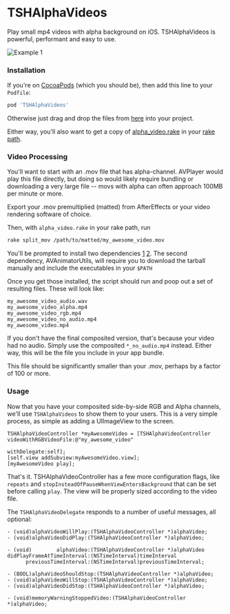 # TSHAlphaVideos

Play small mp4 videos with alpha background on iOS.  TSHAlphaVideos is powerful, performant and easy to use.

![Example 1](http://i.imgur.com/B3MRxj3.gif)

### Installation

If you're on [CocoaPods](https://cocoapods.org/) (which you should be), then add this line to your `Podfile`:

```ruby
pod 'TSHAlphaVideos'
```

Otherwise just drag and drop the files from [here](https://github.com/tsheaff/TSHAlphaVideos/tree/master/Pod/Classes) into your project.

Either way, you'll also want to get a copy of [alpha_video.rake](https://github.com/tsheaff/TSHAlphaVideos/blob/master/alpha_video.rake) in your [rake path](https://github.com/ruby/rake).

### Video Processing

You'll want to start with an .mov file that has alpha-channel.  AVPlayer would play this file directly, but doing so would likely require bundling or downloading a very large file -- movs with alpha can often approach 100MB per minute or more.

Export your .mov premultiplied (matted) from AfterEffects or your video rendering software of choice.

Then, with `alpha_video.rake` in your rake path, run

```sh
rake split_mov /path/to/matted/my_awesome_video.mov
```

You'll be prompted to install two dependencies [1](http://www.mplayerhq.hu/DOCS/man/en/mplayer.1.html) [2](http://www.modejong.com/AVAnimator/utils.html).  The second dependency, AVAnimatorUtils, will require you to download the tarball manually and include the executables in your `$PATH`

Once you get those installed, the script should run and poop out a set of resulting files.  These will look like:

```
my_awesome_video_audio.wav
my_awesome_video_alpha.mp4
my_awesome_video_rgb.mp4
my_awesome_video_no_audio.mp4
my_awesome_video.mp4
```

If you don't have the final composited version, that's because your video had no audio.  Simply use the composited `*_no_audio.mp4` instead.  Either way, this will be the file you include in your app bundle.

This file should be significantly smaller than your .mov, perhaps by a factor of 100 or more.


### Usage

Now that you have your composited side-by-side RGB and Alpha channels, we'll use `TSHAlphaVideos` to show them to your users.  This is a very simple process, as simple as adding a UIImageView to the screen.

```objc
TSHAlphaVideoController *myAwesomeVideo = [TSHAlphaVideoController videoWithRGBVideoFile:@"my_awesome_video"
                                                                            withDelegate:self];
[self.view addSubview:myAwesomeVideo.view];
[myAwesomeVideo play];
```

That's it.  TSHAlphaVideoController has a few more configuration flags, like `repeats` and `stopInsteadOfPauseWhenViewEntersBackground` that can be set before calling `play`.  The view will be properly sized according to the video file.

The `TSHAlphaVideoDelegate` responds to a number of useful messages, all optional:

```objc
- (void)alphaVideoWillPlay:(TSHAlphaVideoController *)alphaVideo;
- (void)alphaVideoDidPlay:(TSHAlphaVideoController *)alphaVideo;

- (void)        alphaVideo:(TSHAlphaVideoController *)alphaVideo
didPlayFrameAtTimeInterval:(NSTimeInterval)timeInterval
      previousTimeInterval:(NSTimeInterval)previousTimeInterval;

- (BOOL)alphaVideoShouldStop:(TSHAlphaVideoController *)alphaVideo;
- (void)alphaVideoWillStop:(TSHAlphaVideoController *)alphaVideo;
- (void)alphaVideoDidStop:(TSHAlphaVideoController *)alphaVideo;

- (void)memoryWarningStoppedVideo:(TSHAlphaVideoController *)alphaVideo;
```
